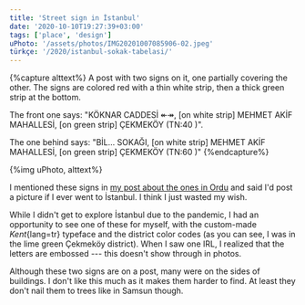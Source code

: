```yaml
---
title: 'Street sign in İstanbul'
date: '2020-10-10T19:27:39+03:00'
tags: ['place', 'design']
uPhoto: '/assets/photos/IMG20201007085906-02.jpeg'
türkçe: '/2020/istanbul-sokak-tabelasi/'
---
```


{%capture alttext%}
A post with two signs on it, one partially covering the other. The signs are colored red with a thin white strip, then a thick green strip at the bottom.

The front one says:
"KÖKNAR CADDESİ ↞↠, [on white strip] MEHMET AKİF MAHALLESİ, [on green strip] ÇEKMEKÖY (TN:40 )".

The one behind says:
"BİL... SOKAĞI, [on white strip] MEHMET AKİF MAHALLESİ, [on green strip] ÇEKMEKÖY (TN:60 )"
{%endcapture%}

{%img uPhoto, alttext%}

I mentioned these signs in [my post about the ones in Ordu][ordu-street-sign] and said I'd post a picture if I ever went to İstanbul. I think I just wasted my wish.

<!-- endexcerpt -->

While I didn't get to explore İstanbul due to the pandemic, I had an opportunity to see one of these for myself, with the custom-made _Kent_{lang=tr} typeface and the district color codes (as you can see, I was in the lime green Çekmeköy district). When I saw one IRL, I realized that the letters are embossed --- this doesn't show through in photos.

Although these two signs are on a post, many were on the sides of buildings. I don't like this much as it makes them harder to find. At least they don't nail them to trees like in Samsun though.

[ordu-street-sign]:		/2020/ordu-street-sign/
